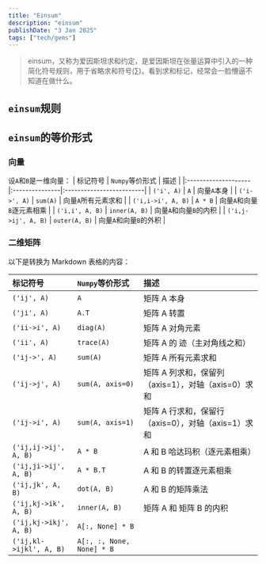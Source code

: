 ```yaml
---
title: "Einsum"
description: "einsum"
publishDate: "3 Jan 2025"
tags: ["tech/gems"]
---
```


> einsum，又称为爱因斯坦求和约定，是爱因斯坦在张量运算中引入的一种简化符号规则，用于省略求和符号($\sum$)。看到求和标记，经常会一脸懵逼不知道在做什么。


## `einsum`规则

## `einsum`的等价形式

### 向量
设`A`和`B`是一维向量：
| 标记符号            | `Numpy`等价形式 | 描述                     |
|:--------------------|:---------------|:-------------------------|
| `('i', A)`          | `A`              | 向量`A`本身               |
| `('i->', A)`        | `sum(A)`         | 向量`A`所有元素求和       |
| `('i,i->i', A, B)`  | `A * B`          | 向量`A`和向量`B`逐元素相乘 |
| `('i,i', A, B)`     | `inner(A, B)`    | 向量`A`和向量`B`的内积   |
| `('i,j->ij', A, B)` | `outer(A, B)`    | 向量`A`和向量`B`的外积   |

### 二维矩阵
以下是转换为 Markdown 表格的内容：

| 标记符号                | `Numpy`等价形式                | 描述                                 |
|:-----------------------|:--------------------------------|:-------------------------------------|
| `('ij', A)`            | `A`                             | 矩阵 A 本身                           |
| `('ji', A)`            | `A.T`                           | 矩阵 A 转置                           |
| `('ii->i', A)`         | `diag(A)`                       | 矩阵 A 对角元素                       |
| `('ii', A)`            | `trace(A)`                      | 矩阵 A 的 迹（主对角线之和）           |
| `('ij->', A)`          | `sum(A)`                        | 矩阵 A 所有元素求和                   |
| `('ij->j', A)`         | `sum(A, axis=0)`                | 矩阵 A 列求和，保留列（axis=1），对轴（axis=0）求和 |
| `('ij->i', A)`         | `sum(A, axis=1)`                | 矩阵 A 行求和，保留行（axis=0），对轴（axis=1）求和 |
| `('ij,ij->ij', A, B)`  | `A * B`                         | A 和 B 哈达玛积（逐元素相乘）           |
| `('ij,ji->ij', A, B)`  | `A * B.T`                       | A 和 B 的转置逐元素相乘               |
| `('ij,jk', A, B)`      | `dot(A, B)`                     | A 和 B 的矩阵乘法                     |
| `('ij,kj->ik', A, B)`  | `inner(A, B)`                   | 矩阵 A 和 矩阵 B 的内积               |
| `('ij,kj->ikj', A, B)` | `A[:, None] * B`                |                                      |
| `('ij,kl->ijkl', A, B)`| `A[:, :, None, None] * B`       |                                      |